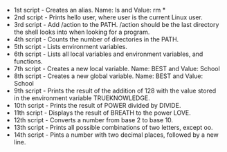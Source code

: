 * 1st script - Creates an alias. Name: ls and Value: rm *
* 2nd script - Prints hello user, where user is the current Linux user.
* 3rd script - Add /action to the PATH. /action should be the last directory the shell looks into when looking for a program.
* 4th script - Counts the number of directories in the PATH.
* 5th script - Lists environment variables.
* 6th script - Lists all local variables and environment variables, and functions.
* 7th script - Creates a new local variable. Name: BEST and Value: School
* 8th script - Creates a new global variable. Name: BEST and Value: School
* 9th script - Prints the result of the addition of 128 with the value stored in the environment variable TRUEKNOWLEDGE.
* 10th script - Prints the result of POWER divided by DIVIDE.
* 11th script - Displays the result of BREATH to the power LOVE.
* 12th script - Converts a number from base 2 to base 10.
* 13th script - Prints all possible combinations of two letters, except oo.
* 14th script - Pints a number with two decimal places, followed by a new line.

